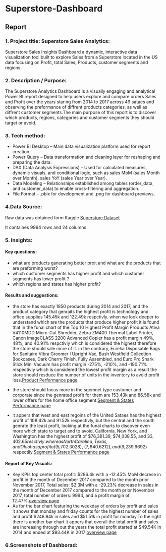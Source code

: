 # Superstore-Dashboard
## Report

###  1. Project title: Superstore Sales Analytics:
Superstore Sales Insights Dashboard a dynamic, interactive data visualization tool 
built to explore Sales from a Superstore located in the US data focusing on Profit, total Sales, Products, customer segments and regions.

### 2. Description / Purpose:
The Superstore Analytics Dashboard is a visually engaging and analytical Power BI report designed to help users explore and compare orders Sales and Profit over the years staring from 2014 to 2017 across 49 sataes and observing the preformance of diffrent products categories, as well as diffrent customer segments.The main purpose of this report is to discover which products, regions, categories and customer segments they should target or avoid.

### 3. Tech method:
 
- Power BI Desktop – Main data visualization platform used for report creation.
- Power Query – Data transformation and cleaning layer for reshaping and preparing the data.
- DAX (Data Analysis Expressions) – Used for calculated measures, dynamic visuals, and conditional logic, such as sales MoM (sales Month over Month), sales YoY (sales Year over Year).
- Data Modeling – Relationships established among tables (order_data, and customer_data) to enable cross-filtering and aggregation.
- File Format – .pbix for development and .png for dashboard previews.

### 4.Data Source:
Raw data was obtained form Kaggle [Superstore Dataset](https://www.kaggle.com/datasets/vivek468/superstore-dataset-final)

It containes 9994 rows and 24 columns

### 5. Insights:
#### Key questions:
- what are products ganerating better proit and what are the products that are preforming worst?
- which customer segments has higher profit and which customer segments has lower profit ?
- which regions and states has higher profit?

#### Results and suggestions:
- the store has exactly 1850 products during 2014 and 2017, and the product category that genraits the highest profit is technology and office supplies 145.45k and 122.49k respctivly. when we look deeper to understand which are the products that produce higher profit it is found that in the funal chart of the Top 10 Highest Profit Margin Products Ativa V4110MDD Micro-Cut Shredder, Zebra ZM400 Thermal Label Printer, Canon imageCLASS 2200 Advanced Copier has a profit margin 49%, 48%, and 40.91% respctivly which is considered the highest therefore the store should sale more of it. in the contrary, 
Eureka Disposable Bags for Sanitaire Vibra Groomer I Upright Vac, Bush Westfield Collection Bookcases, Dark Cherry Finish, Fully Assembled, and Euro Pro Shark Stick Mini Vacuum has profit margin -275%, -210%, and -190.71% respectivly which is considered the lowest profit margin as a result the store should resduce the number of units in the inventory to avoid profit loss.[Product Performance page]()

- the store should focus more in the sgemnet type customer and corporate since the genrated profit for them are 153.43k and 86.58k and lower offers for the home office segment.[Segment & States Performance page]()

- it appers that west and east regoins of the United Sataes has the highest profit of 108.42k and 91.52k respectivly, but the central and the south genrate the least profit, looking at the funal charts to discover even more which state to target and to avoid, California, New York, and Washington has the highest profit of $76,381.39, $74,038.55, and $33,402.65 resctivly. where as North Carolina, Texas, and Ohio has a profit of ($5,702.3028), ($7,840.6212), and ($9,239.9692) respectily.[Segment & States Performance page]()

####  Report of Key Visuals:
- Key KPIs top center total profit: $286.4k with a -12.45% MoM decrese in profit in the month of December 2017 compared to the month prior November 2017, Total seles: $2.3M with a -29.23% decrease in sales in the month of December 2017 compared to the month prior November 2017, total number of orders: 9994, and a profit margin of 12.47%.[overview page]()
- As for the bar chart featuring the weekday of orders by profit and sales it shows that monday and friday counts for the highest number of sales and profit $248.94k in sales and $51.51k in profit for monday.To the right there is another bar chart it appers that overall the total profit and sales are increasing through out the years the total profit started at $49.54K in 2014 and ended at $93.44K in 2017 [overview page]()


### 6.Screenshots of Dashborad:


